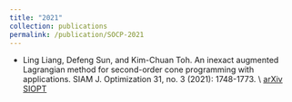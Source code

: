```yaml
---
title: "2021"
collection: publications
permalink: /publication/SOCP-2021
---
```


- Ling Liang, Defeng Sun, and Kim-Chuan Toh. An inexact augmented Lagrangian method for second-order cone programming with applications. SIAM J. Optimization 31, no. 3 (2021): 1748-1773. \ [arXiv](https://arxiv.org/abs/2010.08772) [SIOPT](https://epubs.siam.org/doi/abs/10.1137/20M1374262)